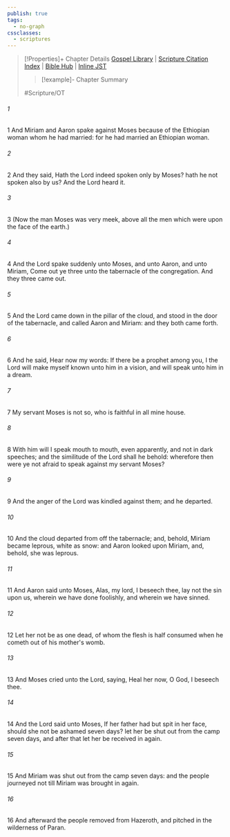 ```yaml
---
publish: true
tags:
  - no-graph
cssclasses:
  - scriptures
---
```

>[!Properties]+ Chapter Details
>[Gospel Library](https://churchofjesuschrist.org/study/scriptures/ot/num/12?lang=eng)    |    [Scripture Citation Index](https://scriptures.byu.edu/#0680c::c0680c)    |    [Bible Hub](https://biblehub.com/numbers/12.htm)    |    [Inline JST](https://scripturetoolbox.com/html/ic/Numbers/12.html)
>>[!example]- Chapter Summary
>> 
> 
>
>#Scripture/OT
###### 1
1 And Miriam and Aaron spake against Moses because of the Ethiopian woman whom he had married: for he had married an Ethiopian woman.
###### 2
2 And they said, Hath the Lord indeed spoken only by Moses? hath he not spoken also by us? And the Lord heard it.
###### 3
3 (Now the man Moses was very meek, above all the men which were upon the face of the earth.)
###### 4
4 And the Lord spake suddenly unto Moses, and unto Aaron, and unto Miriam, Come out ye three unto the tabernacle of the congregation. And they three came out.
###### 5
5 And the Lord came down in the pillar of the cloud, and stood in the door of the tabernacle, and called Aaron and Miriam: and they both came forth.
###### 6
6 And he said, Hear now my words: If there be a prophet among you, I the Lord will make myself known unto him in a vision, and will speak unto him in a dream.
###### 7
7 My servant Moses is not so, who is faithful in all mine house.
###### 8
8 With him will I speak mouth to mouth, even apparently, and not in dark speeches; and the similitude of the Lord shall he behold: wherefore then were ye not afraid to speak against my servant Moses?
###### 9
9 And the anger of the Lord was kindled against them; and he departed.
###### 10
10 And the cloud departed from off the tabernacle; and, behold, Miriam became leprous, white as snow: and Aaron looked upon Miriam, and, behold, she was leprous.
###### 11
11 And Aaron said unto Moses, Alas, my lord, I beseech thee, lay not the sin upon us, wherein we have done foolishly, and wherein we have sinned.
###### 12
12 Let her not be as one dead, of whom the flesh is half consumed when he cometh out of his mother's womb.
###### 13
13 And Moses cried unto the Lord, saying, Heal her now, O God, I beseech thee.
###### 14
14 And the Lord said unto Moses, If her father had but spit in her face, should she not be ashamed seven days? let her be shut out from the camp seven days, and after that let her be received in again.
###### 15
15 And Miriam was shut out from the camp seven days: and the people journeyed not till Miriam was brought in again.
###### 16
16 And afterward the people removed from Hazeroth, and pitched in the wilderness of Paran.
